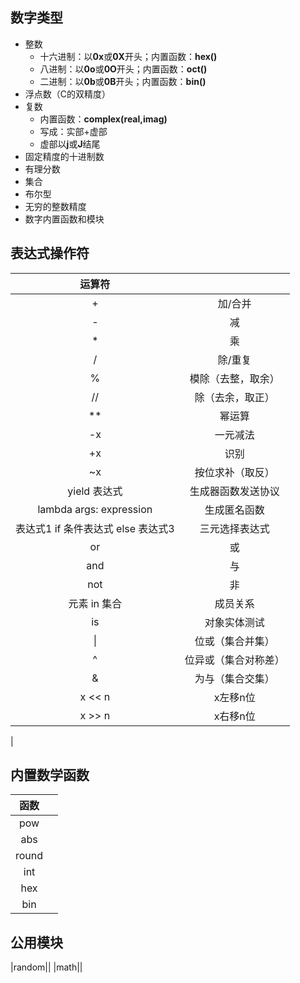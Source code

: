 ## 数字类型
* 整数
    * 十六进制：以**0x**或**0X**开头；内置函数：**hex()**
    * 八进制：以**0o**或**0O**开头；内置函数：**oct()**
    * 二进制：以**0b**或**0B**开头；内置函数：**bin()**
* 浮点数（C的双精度）
* 复数
    * 内置函数：**complex(real,imag)**
    * 写成：实部+虚部
    * 虚部以**j**或**J**结尾
* 固定精度的十进制数
* 有理分数
* 集合
* 布尔型
* 无穷的整数精度
* 数字内置函数和模块

## 表达式操作符
|运算符||
|:-:|:-:|
|+|加/合并|
|-|减|
|*|乘|
|/|除/重复|
|%|模除（去整，取余）|
|//|除（去余，取正）|
|**|幂运算|
|-x|一元减法|
|+x|识别|
|~x|按位求补（取反）|
|yield 表达式|生成器函数发送协议|
|lambda args: expression|生成匿名函数|
|表达式1 if 条件表达式 else 表达式3|三元选择表达式|
|or|或|
|and|与|
|not|非|
|元素 in 集合|成员关系|
|is|对象实体测试|
|\||位或（集合并集）|
|^|位异或（集合对称差）|
|&|为与（集合交集）|
|x << n|x左移n位|
|x >> n|x右移n位|
|

## 内置数学函数
|函数||
|:-:|:-:|
|pow||
|abs||
|round||
|int||
|hex||
|bin||

## 公用模块
|random||
|math||